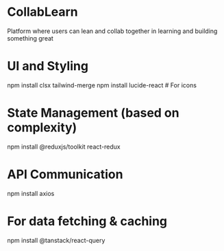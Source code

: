 # CollabLearn
Platform where users can lean and collab together in learning and building something great


# UI and Styling
npm install clsx tailwind-merge
npm install lucide-react  # For icons

# State Management (based on complexity)
npm install @reduxjs/toolkit react-redux  

# API Communication
npm install axios
# For data fetching & caching
npm install @tanstack/react-query 